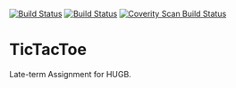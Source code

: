 [![Build Status](https://travis-ci.org/T-303-HUGB/TicTacToe.svg?branch=master)](https://travis-ci.org/T-303-HUGB/TicTacToe)
[![Build Status](https://scan.coverity.com/projects/6854/badge.svg)](https://scan.coverity.com/projects/t-303-hugb-tictactoe)
<a href="https://scan.coverity.com/projects/t-303-hugb-tictactoe">
  <img alt="Coverity Scan Build Status"
       src="https://scan.coverity.com/projects/6854/badge.svg"/>
</a>
# TicTacToe
Late-term Assignment for HUGB.
